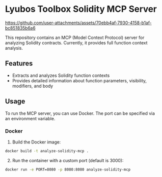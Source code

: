 # Lyubos Toolbox Solidity MCP Server


https://github.com/user-attachments/assets/70ebb4af-7930-4158-b1af-bc851835b6a6


This repository contains an MCP (Model Context Protocol) server for analyzing Solidity contracts. Currently, it provides full function context analysis.

## Features

- Extracts and analyzes Solidity function contexts
- Provides detailed information about function parameters, visibility, modifiers, and body

## Usage

To run the MCP server, you can use Docker. The port can be specified via an environment variable.

### Docker

1. Build the Docker image:
```bash
docker build -t analyze-solidity-mcp .
```

2. Run the container with a custom port (default is 3000):
```bash
docker run -e PORT=8080 -p 8080:8080 analyze-solidity-mcp
```

